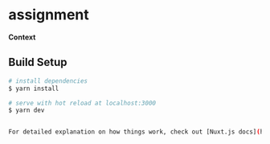 # assignment

**Context**

## Build Setup
```bash
# install dependencies
$ yarn install

# serve with hot reload at localhost:3000
$ yarn dev


For detailed explanation on how things work, check out [Nuxt.js docs](https://nuxtjs.org).
